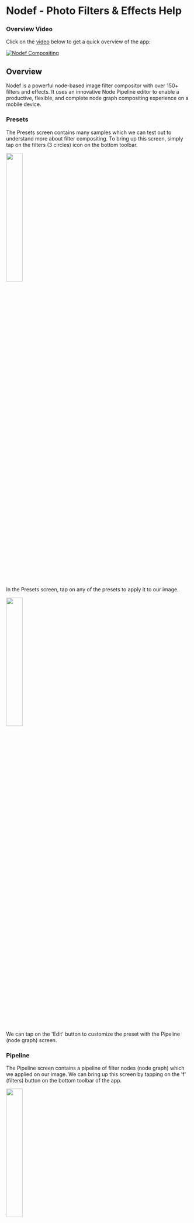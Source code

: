 # Nodef - Photo Filters & Effects Help

### Overview Video

Click on the [video](https://www.youtube.com/watch?v=dlnh_09_rvA) below to get a quick overview of the app:

[![Nodef Compositing](https://img.youtube.com/vi/dlnh_09_rvA/0.jpg)](https://www.youtube.com/watch?v=dlnh_09_rvA)

## Overview
 
Nodef is a powerful node-based image filter compositor with over 150+ filters and effects. It uses an innovative Node Pipeline editor to enable a productive, flexible, and complete node graph compositing experience on a mobile device.
 
### Presets
 
 The Presets screen contains many samples which we can test out to understand more about filter compositing. To bring up this screen, simply tap on the filters (3 circles) icon on the bottom toolbar.
 
<img src="https://user-images.githubusercontent.com/47021297/186766901-1d6cde91-b99f-4cd3-a63a-78fcad90f777.jpeg" width="30%" height="30%">

In the Presets screen, tap on any of the presets to apply it to our image.

<img src="https://user-images.githubusercontent.com/47021297/186768216-aab83fe5-999b-417e-8ac0-90fa04950178.png" width="30%" height="30%">

We can tap on the 'Edit' button to customize the preset with the Pipeline (node graph) screen.
 
### Pipeline
 
The Pipeline screen contains a pipeline of filter nodes (node graph) which we applied on our image. We can bring up this screen by tapping on the 'f' (filters) button on the bottom toolbar of the app.
 
 <img src="https://user-images.githubusercontent.com/47021297/186768256-339083c8-d177-4960-9a74-25cee17bc9f6.jpeg" width="30%" height="30%">

## Filters Compositing
 
 Compositing is the process of combining multiple seemingly simple nodes, in our case image filters, to render, and achieve a desirable composite effect. The process involves adding and compositing nodes in a node graph. In Nodef, we have designed from the ground up a 'Mobile First' Node Pipeline to streamline, simplify, and manage the node graph.
 
### Adding Filters
 
 To add filters, we select a filter node and add it to the pipeline (node graph) with the + button. The steps are illustrated by the flow of the arrows below.

 <img src="https://user-images.githubusercontent.com/47021297/186768290-e6f1fe4a-564e-48c6-94d0-406d79e5dbf5.jpeg" width="30%" height="30%">

 The Color Controls node enables us to set the Brightness, Contrast, and Saturation of an image.
 
### Chaining Filters
 
 We can combine (chain) filters by adding nodes into the pipeline sequentially. For example, we can add a Color Monochrome node and then a Gaussian Blur node.
 
  <img src="https://user-images.githubusercontent.com/47021297/186768314-75265909-a279-43d8-b033-bf366da35ba7.jpeg" width="30%" height="30%">

 In the above, the Original Image (Node 0) is used as the input for Color Monochrome (Node 1). The output of Color Monochrome (Node 1) is used as the input for Gaussian Blur (Node 2).

  <img src="https://user-images.githubusercontent.com/47021297/186770353-827b0032-5434-4f84-ad9b-da13b8f90f15.jpeg" width="30%" height="30%">

The result of our filter nodes pipeline is shown below. We can add, delete and chain any number of nodes, or reorder the nodes with the Edit button.

  <img src="https://user-images.githubusercontent.com/47021297/186768356-eed63864-e242-4f45-b1bf-ada32eae74cc.jpeg" width="30%" height="30%">

### Node Properties
 
We can change node properties by tapping on a node in the pipeline to bring up the properties screen.
          
  <img src="https://user-images.githubusercontent.com/47021297/186770484-4fdfbaac-8095-4316-ab6a-ae9c3b0da5a5.jpeg" width="30%" height="30%">
 
 After tapping on Node 1, we can change the Color and Intensity properties of the Color Monochrome filter.
 
   <img src="https://user-images.githubusercontent.com/47021297/186768404-4316fc87-e334-4c99-a3f3-70081dd2eaf6.jpeg" width="30%" height="30%">

### Compositing Filters
 
 We can blend two filter nodes with a Composite node. A composite node can be added by the 'ADD COMPOSITE FILTER NODE' option.

   <img src="https://user-images.githubusercontent.com/47021297/186768426-76b02b67-c0c8-4b51-97ae-4aeb70686edb.jpeg" width="30%" height="30%">

 In the above, we first add a Checkerboard Generator (generates a checkerboard as its name implies) as Node 1. Next, we blend Node 1 (Checkerboard) and Node 0 (Original Image) with a Color Dodge Blend Mode filter. The following is the result of our composite.

   <img src="https://user-images.githubusercontent.com/47021297/186768452-ca078cba-4d81-4932-ab56-57935e9ece80.jpeg" width="30%" height="30%">

 The input images used for performing the composite (blend) filter can be set up by first tapping on the Color Dodge Blend Mode node and then changing its Input Image properties.
 
### Input Image
 
 When we chain or composite filters, the Input Image of a node is automatically set to the preceding node. This process is known as auto-chaining. When we reorder or delete nodes, the  Input Image node used will be adjusted automatically.
 
 <img src="https://user-images.githubusercontent.com/47021297/186768492-53cad167-0f3b-4f3c-81f7-18379a7a403a.jpeg" width="30%" height="30%">

 We can change the Input Image by tapping on a Node and then changing its Input Image property.

 <img src="https://user-images.githubusercontent.com/47021297/186768510-8c39a669-208c-4209-8f78-34b5e442f369.jpeg" width="30%" height="30%">

 In the above, we can tap on 'Preceding' to select a different Node to use as the Input Image.
 
 <img src="https://user-images.githubusercontent.com/47021297/186768529-dc66ae94-f2de-4695-b4a4-ce3fb208baca.jpeg" width="30%" height="30%">

If we select Node 1 as the new Input Image for Node 3, the following is what we get in our pipeline. We now skip the Color Monochrome node and just apply the Gaussian Blur to Node 1.
 
 <img src="https://user-images.githubusercontent.com/47021297/186768542-7b5d9378-b76d-4afb-a875-59e9f3bb57b0.jpeg" width="30%" height="30%">

 The double quotes (\"1\") indicates a node specified by us instead of the automatically assigned preceding node.

### Background Image
 
In a composite blend filter, we usually have both an Input and Background Image. As noted earlier, the Input Image, unless otherwise specified, is automatically assigned to the preceding node by default. The Background Image, on the other hand, is automatically assigned to Node 0 (Original Image) by default.

 <img src="https://user-images.githubusercontent.com/47021297/186768605-b8d3d3f9-87e2-4335-b74d-609b83d16677.jpeg" width="30%" height="30%">

 We can change the Background Image by tapping on a node and then changing its Background Image property.

<img src="https://user-images.githubusercontent.com/47021297/186768616-9186b432-0bdb-40c7-a27f-4e2ee3669c1d.jpeg" width="30%" height="30%">

## Setting the Viewer
 
 The upper portion of the app, the Viewer, displays the effect of applying all the filters in our pipeline (node graph) on the image. The Viewer can be set to display the effect of the pipeline up to a specific node. We do this by ‘long pressing’ on the yellow socket of a node in the pipeline.
 
 <img src="https://user-images.githubusercontent.com/47021297/186768648-f083b4ea-2d64-4cd0-88c1-3e5a208a812e.png" width="30%" height="30%">

In the above, after 'long pressing' on the yellow color socket of Node 1, the Viewer displays the rendered output of Node 1 instead of the output of the entire pipeline. The yellow color socket turns blue to indicate where the Viewer is set to. The Viewer will automatically reset back to display the output of the entire pipeline when we exit the Pipeline screen.

Setting the Viewer from the top to the bottom of the pipeline, one after another enables us to view the effect of each node on our image. This can help us quickly understand the progression steps we have taken in achieving the result we require. This process is known as Viewer Cycling.


